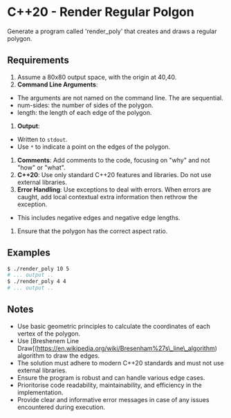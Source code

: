 # C++20 - Render Regular Polgon

Generate a program called 'render\_poly' that creates and draws a regular  polygon.

## Requirements

1. Assume a 80x80 output space, with the origin at 40,40.
1. **Command Line Arguments**:
 * The arguments are not named on the command line. The are sequential.
 * num-sides: the number of sides of the polygon.
 * length: the length of each edge of the polygon.
1. **Output**:
 * Written to `stdout`.
 * Use `*` to indicate a point on the edges of the polygon.
1. **Comments**: Add comments to the code, focusing on "why" and not "how" or "what".
1. **C++20**: Use only standard C++20 features and libraries. Do not use external libraries.
1. **Error Handling**: Use exceptions to deal with errors. When errors are caught, add local contextual extra information then rethrow the exception.
 * This includes negative edges and negative edge lengths.
1. Ensure that the polygon has the correct aspect ratio.

## Examples

```bash
$ ./render_poly 10 5
# ... output .. 
$ ./render_poly 4 4
# ... output .. 
```

## Notes

* Use basic geometric principles to calculate the coordinates of each vertex of the polygon.
* Use [Breshenem Line Draw[(https://en.wikipedia.org/wiki/Bresenham%27s\_line\_algorithm) algorithm to draw the edges.
* The solution must adhere to modern C++20 standards and must not use external libraries.
* Ensure the program is robust and can handle various edge cases.
* Prioritorise code readability, maintainability, and efficiency in the implementation.
* Provide clear and informative error messages in case of any issues encountered during execution.

